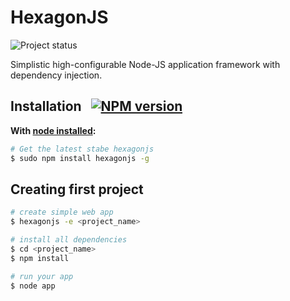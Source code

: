 HexagonJS
=======

![Project status](https://travis-ci.org/raaymax/hexagon.svg)


Simplistic high-configurable Node-JS application framework with dependency injection.

## Installation &nbsp;  [![NPM version](https://badge.fury.io/js/hexagonjs.svg)](https://badge.fury.io/js/hexagonjs)

**With [node installed](http://nodejs.org):**
```sh
# Get the latest stabe hexagonjs
$ sudo npm install hexagonjs -g
```

## Creating first project
```sh
# create simple web app
$ hexagonjs -e <project_name>

# install all dependencies
$ cd <project_name>
$ npm install

# run your app
$ node app
```

